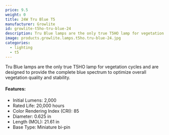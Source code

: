 ```yaml
---
price: 9.5
weight: 0
title: 24W Tru Blue T5
manufacturer: Growlite
id: growlite-t5ho-tru-blue-24
description: Tru Blue lamps are the only true T5HO lamp for vegetation cycles and are designed to provide the complete blue spectrum to optimize overall vegetation quality and stability.
image: products.growlite.lamps.t5ho.tru-blue-24.jpg
categories:
  - lighting
  - t5
---
```


Tru Blue lamps are the only true T5HO lamp for vegetation cycles and are designed to provide the complete blue spectrum to optimize overall vegetation quality and stability.

#### Features:

* Initial Lumens: 2,000
* Rated Life: 20,000 hours
* Color Rendering Index (CRI): 85
* Diameter: 0.625 in
* Length (MOL): 21.61 in
* Base Type: Miniature bi-pin

